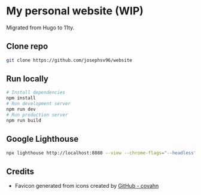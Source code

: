 # My personal website (WIP)

Migrated from Hugo to 11ty.

## Clone repo

```sh
git clone https://github.com/josephsv96/website
```

## Run locally

```sh
# Install dependencies
npm install
# Run development server
npm run dev
# Run production server
npm run build
```

## Google Lighthouse

```sh
npx lighthouse http://localhost:8080 --view --chrome-flags="--headless" --form-factor desktop --screenEmulation.disabled
```

## Credits

- Favicon generated from icons created by [GitHub - covahn](https://github.com/covahn/very-colorful-terminal-icons)
